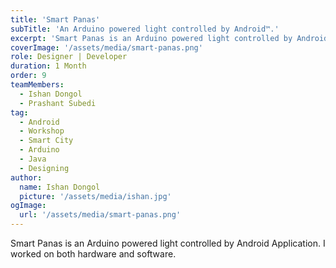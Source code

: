 ```yaml
---
title: 'Smart Panas'
subTitle: 'An Arduino powered light controlled by Android™.'
excerpt: 'Smart Panas is an Arduino powered light controlled by Android™ Application.'
coverImage: '/assets/media/smart-panas.png'
role: Designer | Developer
duration: 1 Month
order: 9
teamMembers:
  - Ishan Dongol
  - Prashant Subedi
tag:
  - Android
  - Workshop
  - Smart City
  - Arduino
  - Java
  - Designing
author:
  name: Ishan Dongol
  picture: '/assets/media/ishan.jpg'
ogImage:
  url: '/assets/media/smart-panas.png'
---
```


Smart Panas is an Arduino powered light controlled by Android Application. I worked on both hardware and software.
